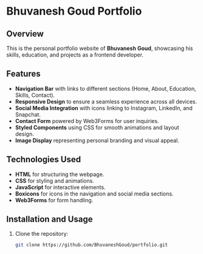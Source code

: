 # Bhuvanesh Goud Portfolio

## Overview
This is the personal portfolio website of **Bhuvanesh Goud**, showcasing his skills, education, and projects as a frontend developer.

## Features
- **Navigation Bar** with links to different sections (Home, About, Education, Skills, Contact).
- **Responsive Design** to ensure a seamless experience across all devices.
- **Social Media Integration** with icons linking to Instagram, LinkedIn, and Snapchat.
- **Contact Form** powered by Web3Forms for user inquiries.
- **Styled Components** using CSS for smooth animations and layout design.
- **Image Display** representing personal branding and visual appeal.

## Technologies Used
- **HTML** for structuring the webpage.
- **CSS** for styling and animations.
- **JavaScript** for interactive elements.
- **Boxicons** for icons in the navigation and social media sections.
- **Web3Forms** for form handling.

## Installation and Usage
1. Clone the repository:
   ```bash
   git clone https://github.com/BhuvaneshGoud/portfolio.git
